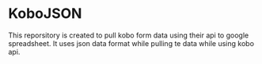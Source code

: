 # KoboJSON
This reporsitory is created to pull kobo form data using their api to google spreadsheet. It uses json data format while pulling te data while using kobo api.
